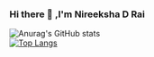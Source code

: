 ### Hi there 👋 ,I'm Nireeksha D Rai


<!--
**Nireekshadrai/Nireekshadrai** is a ✨ _special_ ✨ repository because its `README.md` (this file) appears on your GitHub profile.

Here are some ideas to get you started:

- 🔭 I’m currently working on ...
- 🌱 I’m currently learning ...
- 👯 I’m looking to collaborate on ...
- 🤔 I’m looking for help with ...
- 💬 Ask me about ...
- 📫 How to reach me: ...
- 😄 Pronouns: ...
- ⚡ Fun fact: ...
-->
![Anurag's GitHub stats](https://github-readme-stats.vercel.app/api?username=Nireekshadrai&hide=prs&show_icons=true&count_private=true&theme=radical)
<br>
[![Top Langs](https://github-readme-stats.vercel.app/api/top-langs/?username=Nireekshadrai&layout=compact)](https://github.com/anuraghazra/github-readme-stats)



